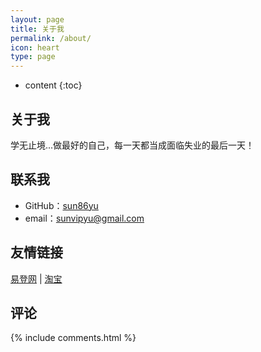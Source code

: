 ```yaml
---
layout: page
title: 关于我
permalink: /about/
icon: heart
type: page
---
```


* content
{:toc}

## 关于我

学无止境...做最好的自己，每一天都当成面临失业的最后一天！

## 联系我

* GitHub：[sun86yu](https://github.com/sun86yu)
* email：sunvipyu@gmail.com

## 友情链接

[易登网](http://www.edeng.cn) \| [淘宝](https://www.taobao.com)

## 评论

{% include comments.html %}
